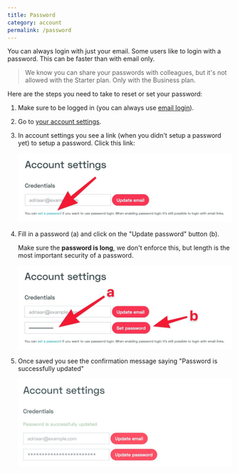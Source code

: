 ```yaml
---
title: Password
category: account
permalink: /password
---
```


You can always login with just your email. Some users like to login with a password. This can be faster than with email only.

> We know you can share your passwords with colleagues, but it's not allowed with the Starter plan. Only with the Business plan.

Here are the steps you need to take to reset or set your password:

1. Make sure to be logged in (you can always use [email login](https://simpleanalytics.com/login)).

1. Go to [your account settings](https://simpleanalytics.com/account).

1. In account settings you see a link (when you didn't setup a password yet) to setup a password. Click this link:

   ![](/images/password-set.jpg)

1. Fill in a password (a) and click on the "Update password" button (b).

   Make sure the **password is long**, we don't enforce this, but length is the most important security of a password.

   ![](/images/password-fill.jpg)

1. Once saved you see the confirmation message saying "Password is successfully updated"

   ![](/images/password-done.jpg)
